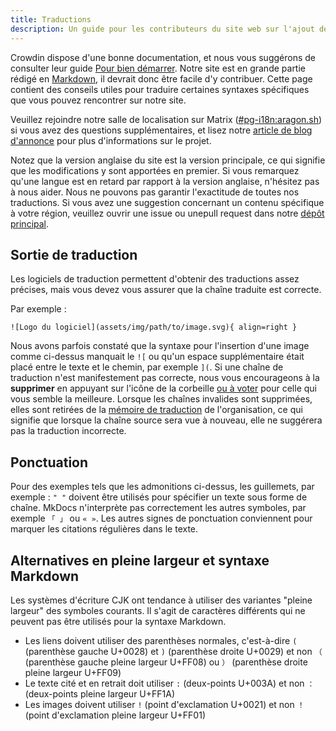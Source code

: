 ```yaml
---
title: Traductions
description: Un guide pour les contributeurs du site web sur l'ajout de traductions à notre site web.
---
```


Crowdin dispose d'une bonne documentation, et nous vous suggérons de consulter leur guide [Pour bien démarrer](https://support.crowdin.com/crowdin-intro). Notre site est en grande partie rédigé en [Markdown](https://en.wikipedia.org/wiki/Markdown), il devrait donc être facile d'y contribuer. Cette page contient des conseils utiles pour traduire certaines syntaxes spécifiques que vous pouvez rencontrer sur notre site.

Veuillez rejoindre notre salle de localisation sur Matrix ([#pg-i18n:aragon.sh](https://matrix.to/#/%23pg-i18n:aragon.sh)) si vous avez des questions supplémentaires, et lisez notre [article de blog d'annonce](https://blog.privacyguides.org/2023/02/26/i18n-announcement) pour plus d'informations sur le projet.

Notez que la version anglaise du site est la version principale, ce qui signifie que les modifications y sont apportées en premier. Si vous remarquez qu'une langue est en retard par rapport à la version anglaise, n'hésitez pas à nous aider. Nous ne pouvons pas garantir l'exactitude de toutes nos traductions. Si vous avez une suggestion concernant un contenu spécifique à votre région, veuillez ouvrir une issue ou unepull request dans notre [dépôt principal](https://github.com/privacyguides/privacyguides.org).

## Sortie de traduction

Les logiciels de traduction permettent d'obtenir des traductions assez précises, mais vous devez vous assurer que la chaîne traduite est correcte.

Par exemple :

```text
![Logo du logiciel](assets/img/path/to/image.svg){ align=right }
```

Nous avons parfois constaté que la syntaxe pour l'insertion d'une image comme ci-dessus manquait le `![` ou qu'un espace supplémentaire était placé entre le texte et le chemin, par exemple `](`. Si une chaîne de traduction n'est manifestement pas correcte, nous vous encourageons à la **supprimer** en appuyant sur l'icône de la corbeille [ou à voter](https://support.crowdin.com/enterprise/getting-started-for-volunteers/#voting-view) pour celle qui vous semble la meilleure. Lorsque les chaînes invalides sont supprimées, elles sont retirées de la [mémoire de traduction](https://support.crowdin.com/enterprise/translation-memory) de l'organisation, ce qui signifie que lorsque la chaîne source sera vue à nouveau, elle ne suggérera pas la traduction incorrecte.

## Ponctuation

Pour des exemples tels que les admonitions ci-dessus, les guillemets, par exemple : `" "` doivent être utilisés pour spécifier un texte sous forme de chaîne. MkDocs n'interprète pas correctement les autres symboles, par exemple `「 」` ou `« »`. Les autres signes de ponctuation conviennent pour marquer les citations régulières dans le texte.

## Alternatives en pleine largeur et syntaxe Markdown

Les systèmes d'écriture CJK ont tendance à utiliser des variantes "pleine largeur" des symboles courants. Il s'agit de caractères différents qui ne peuvent pas être utilisés pour la syntaxe Markdown.

- Les liens doivent utiliser des parenthèses normales, c'est-à-dire `(` (parenthèse gauche U+0028) et `)` (parenthèse droite U+0029) et non `（` (parenthèse gauche pleine largeur U+FF08) ou `）` (parenthèse droite pleine largeur U+FF09)
- Le texte cité et en retrait doit utiliser `:` (deux-points U+003A) et non `：` (deux-points pleine largeur U+FF1A)
- Les images doivent utiliser `!` (point d'exclamation U+0021) et non `！` (point d'exclamation pleine largeur U+FF01)
